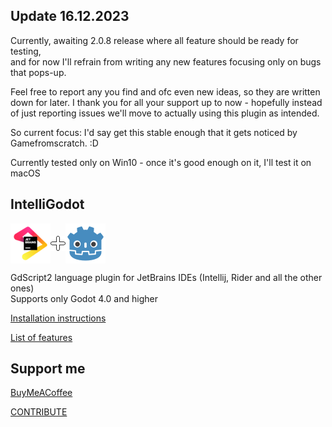 ## Update 16.12.2023

Currently, awaiting 2.0.8 release where all feature should be ready for testing,  
and for now I'll refrain from writing any new features focusing only on bugs that pops-up.

Feel free to report any you find and ofc even new ideas, so they are written down for later.
I thank you for all your support up to now - hopefully instead of just reporting issues we'll move to actually using
this plugin as intended.

So current focus: I'd say get this stable enough that it gets noticed by Gamefromscratch. :D

Currently tested only on Win10 - once it's good enough on it, I'll test it on macOS

## IntelliGodot

<div style="display: flex; align-items: center;">
    <img src="screens/jb_beam.png" alt="JetBrains">
    <img src="screens/plus.png">
    <img src="screens/godot.png">
</div>

GdScript2 language plugin for JetBrains IDEs (Intellij, Rider and all the other ones)  
Supports only Godot 4.0 and higher

[Installation instructions](documentation%2Finstallation.md)

[List of features](documentation%2Ffeatures%2Ffeatures.md)

## Support me

[BuyMeACoffee](https://www.buymeacoffee.com/iceexplosive)

[CONTRIBUTE](CONTRIBUTE.md)
